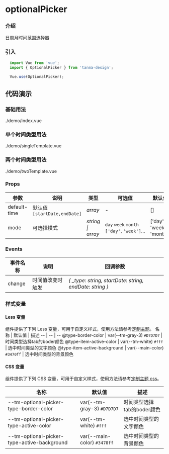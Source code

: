 # optionalPicker

### 介绍

日周月时间范围选择器

### 引入

```js
  import Vue from 'vue';
  import { OptionalPicker } from 'tanma-design';
  
  Vue.use(OptionalPicker);
```

## 代码演示

### 基础用法

<demo-code>./demo/index.vue</demo-code>

### 单个时间类型用法
<demo-code>./demo/singleTemplate.vue</demo-code>

### 两个时间类型用法
<demo-code>./demo/twoTemplate.vue</demo-code>


### Props
参数 | 说明 | 类型 | 可选值 | 默认值 
-- | -- | -- | -- | --
default-time | 默认值`[startDate,endDate]` | _array_ | - | []
mode | 可选择模式 | _string \|  array_ | `day` `week` `month` `['day','week']`... | ['day', 'week', 'month']

### Events
事件名称 | 说明 | 回调参数
-- | -- | -- |
change | 时间值改变时触发 | _{ \_type: string, startDate: string, endDate: string }_ |

### 样式变量

#### Less 变量

组件提供了下列 Less 变量，可用于自定义样式，使用方法请参考[定制主题](#/theme)。
名称 | 默认值 | 描述
-- | -- | --
@type-border-color | var(--tm-gray-3) `#D7D7D7` | 时间类型选择tab的boder颜色
@type-item-active-color | var(--tm-white) `#fff` | 选中时间类型的文字颜色
@type-item-active-background | var(--main-color) `#3470ff` | 选中时间类型的背景颜色

#### CSS 变量

组件提供了下列 CSS 变量，可用于自定义样式，使用方法请参考[定制主题 css](#/theme2)。

名称 | 默认值 | 描述
-- | -- | --
 --tm-optional-picker-type-border-color | var(--tm-gray-3) `#D7D7D7` | 时间类型选择tab的boder颜色
--tm-optional-picker-type-active-color | var(--tm-white) `#fff` | 选中时间类型的文字颜色
--tm-optional-picker-type-active-background | var(--main-color) `#3470ff` | 选中时间类型的背景颜色